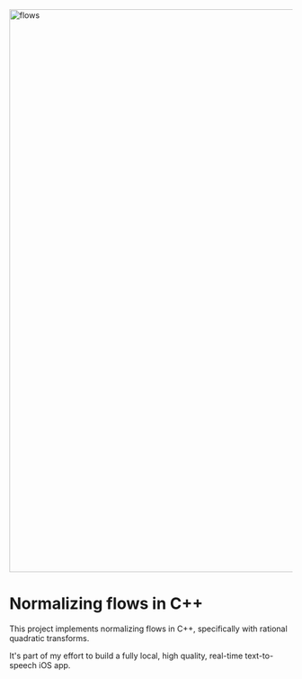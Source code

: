 <img width="1000" alt="flows" src="https://github.com/sidyakinian/normalizing-flows-cpp/assets/34050187/23a1446a-794b-48af-9e7b-c6fb513e9443">

# Normalizing flows in C++

This project implements normalizing flows in C++, specifically with rational quadratic transforms.

It's part of my effort to build a fully local, high quality, real-time text-to-speech iOS app.
